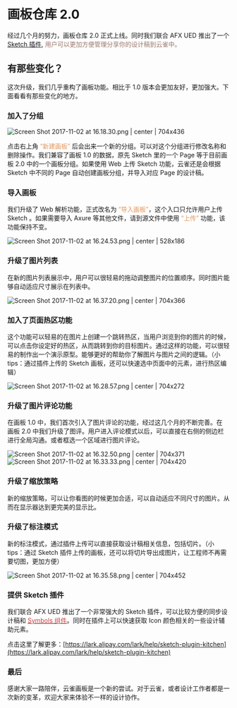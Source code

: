 # 画板仓库 2.0 

经过几个月的努力，画板仓库 2.0 正式上线。同时我们联合 AFX UED 推出了一个[ Sketch 插件](https://lark.alipay.com/lark/help/sketch-plugin-kitchen), <span style="color:#9A786C;">用户可以更加方便管理分享你的设计稿到云雀中。</span>

## 有那些变化？

这次升级，我们几乎重构了画板功能。相比于 1.0 版本会更加友好，更加强大。下面看看有那些变化的地方。

### 加入了分组
![Screen Shot 2017-11-02 at 16.18.30.png | center | 704x436](https://private-alipayobjects.alipay.com/alipay-rmsdeploy-image/skylark/png/188896bb-57d0-42a4-b3b0-d11b0ef86e01.png "")

点击右上角 <span style="color:#E4965B;">“新建画板”</span><span style="color:#9A786C;"> </span>后会出来一个新的分组。可以对这个分组进行修改名称和删除操作。我们兼容了画板 1.0 的数据，原先 Sketch 里的一个 Page 等于目前画板 2.0 中的一个画板分组。如果使用 Web 上传 Sketch 功能，云雀还是会根据 Sketch 中不同的 Page 自动创建画板分组，并导入对应 Page 的设计稿。

### 导入画板

我们升级了 Web 解析功能，正式改名为<span style="color:#E4965B;"> “导入画板”</span>，这个入口只允许用户上传 Sketch 。如果需要导入 Axure 等其他文件，请到源文件中使用 <span style="color:#E4965B;">“上传”</span> 功能，该功能保持不变。


![Screen Shot 2017-11-02 at 16.24.53.png | center | 528x186](https://private-alipayobjects.alipay.com/alipay-rmsdeploy-image/skylark/png/1602102c-143c-49f7-b23e-a9e9493d72cc.png "")


### 升级了图片列表

在新的图片列表展示中，用户可以很轻易的拖动调整图片的位置顺序。同时图片能够自动适应尺寸展示在列表中。

![Screen Shot 2017-11-02 at 16.37.20.png | center | 704x366](https://private-alipayobjects.alipay.com/alipay-rmsdeploy-image/skylark/png/0d330e7c-f38a-4c52-9b34-a15d4668800a.png "")


### 加入了页面热区功能

这个功能可以轻易的在图片上创建一个跳转热区，当用户浏览到你的图片的时候，可以点击你设定好的热区，从而跳转到你的目标图片。通过这样的功能，可以很轻易的制作出一个演示原型。能够更好的帮助你了解图片与图片之间的逻辑。（小tips：通过插件上传的 Sketch 画板，还可以快速选中页面中的元素，进行热区编辑）


![Screen Shot 2017-11-02 at 16.28.57.png | center | 704x272](https://private-alipayobjects.alipay.com/alipay-rmsdeploy-image/skylark/png/183dbe3c-7349-4de0-9808-5dd357a7b733.png "")


### 升级了图片评论功能

在画板 1.0 中，我们首次引入了图片评论的功能，经过这几个月的不断完善。在 画板 2.0 中我们升级了图评。用户进入评论模式以后，可以直接在右侧的侧边栏进行全局沟通。或者框选一个区域进行图片评论。

![Screen Shot 2017-11-02 at 16.32.50.png | center | 704x371](https://private-alipayobjects.alipay.com/alipay-rmsdeploy-image/skylark/png/d4d522e0-10d6-451a-a668-abc2e62d7870.png "")
![Screen Shot 2017-11-02 at 16.33.33.png | center | 704x420](https://private-alipayobjects.alipay.com/alipay-rmsdeploy-image/skylark/png/56481e71-9c56-44bf-9577-89515800c912.png "")


### 升级了缩放策略

新的缩放策略，可以让你看图的时候更加合适，可以自动适应不同尺寸的图片。从而在显示器达到更完美的显示比。

### 升级了标注模式

新的标注模式，通过插件上传可以直接获取设计稿相关信息，包括切片。（小tips：通过 Sketch 插件上传的画板，还可以将切片导出成图片，让工程师不再需要切图，更加方便）

![Screen Shot 2017-11-02 at 16.35.58.png | center | 704x452](https://private-alipayobjects.alipay.com/alipay-rmsdeploy-image/skylark/png/bc50eea8-4922-4db4-ab6e-fdf457d339c7.png "")


### 提供 Sketch 插件

我们联合 AFX UED 推出了一个非常强大的 Sketch 插件，可以比较方便的同步设计稿和<span style="color:#D03C3C;"> </span>[<span style="color:#D03C3C;">Symbols 组件</span>](https://lark.alipay.com/lark/help/sketch-plugin-kitchen#symbol-%E5%90%8C%E6%AD%A5)。同时在插件上可以快速获取 Icon 颜色相关的一些设计辅助元素。

点击这里了解更多：[https://lark.alipay.com/lark/help/sketch-plugin-kitchen](https://lark.alipay.com/lark/help/sketch-plugin-kitchen)




### 最后

感谢大家一路陪伴，云雀画板是一个新的尝试。对于云雀，或者设计工作者都是一次新的变革，欢迎大家来体验不一样的设计协作。

